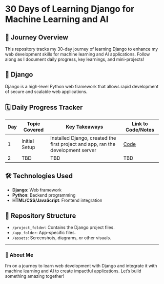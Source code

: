 # **30 Days of Learning Django for Machine Learning and AI**  

## 🚀 **Journey Overview**  
This repository tracks my 30-day journey of learning Django to enhance my web development skills for machine learning and AI applications. Follow along as I document daily progress, key learnings, and mini-projects!  
## 📖 **Django**  
Django is a high-level Python web framework that allows rapid development of secure and scalable web applications.  


## 🗓️ **Daily Progress Tracker**  
| Day | Topic Covered   | Key Takeaways                                      | Link to Code/Notes |
|-----|-----------------|---------------------------------------------------|---------------------|
| 1   | Initial Setup   | Installed Django, created the first project and app, ran the development server | [Code](#)           |
| 2   | TBD             | TBD                                               | TBD                 |  

## 🛠️ **Technologies Used**  
- **Django**: Web framework  
- **Python**: Backend programming  
- **HTML/CSS/JavaScript**: Frontend integration  

## 📂 **Repository Structure**  
- `/project_folder`: Contains the Django project files.  
- `/app_folder`: App-specific files.  
- `/assets`: Screenshots, diagrams, or other visuals.  


---

### 🌟 **About Me**  
I’m on a journey to learn web development with Django and integrate it with machine learning and AI to create impactful applications. Let’s build something amazing together!   
